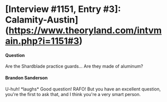 # [Interview #1151, Entry #3]: Calamity-Austin](https://www.theoryland.com/intvmain.php?i=1151#3)

#### Question

Are the Shardblade practice guards... Are they made of aluminum?

#### Brandon Sanderson

U-huh! \*laughs\* Good question! RAFO! But you have an excellent question, you're the first to ask that, and I think you're a very smart person.

